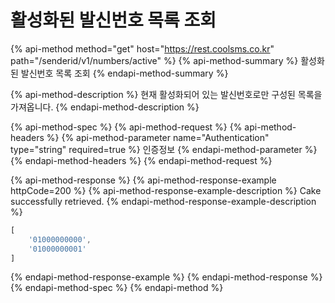 # 활성화된 발신번호 목록 조회

{% api-method method="get" host="https://rest.coolsms.co.kr" path="/senderid/v1/numbers/active" %}
{% api-method-summary %}
활성화된 발신번호 목록 조회
{% endapi-method-summary %}

{% api-method-description %}
현재 활성화되어 있는 발신번호로만 구성된 목록을 가져옵니다.
{% endapi-method-description %}

{% api-method-spec %}
{% api-method-request %}
{% api-method-headers %}
{% api-method-parameter name="Authentication" type="string" required=true %}
인증정보
{% endapi-method-parameter %}
{% endapi-method-headers %}
{% endapi-method-request %}

{% api-method-response %}
{% api-method-response-example httpCode=200 %}
{% api-method-response-example-description %}
Cake successfully retrieved.
{% endapi-method-response-example-description %}

```javascript
[
    '01000000000',
    '01000000001'
]
```
{% endapi-method-response-example %}
{% endapi-method-response %}
{% endapi-method-spec %}
{% endapi-method %}



